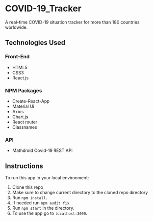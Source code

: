 # COVID-19_Tracker
A real-time COVID-19 situation tracker for more than 180 countries worldwide.

## Technologies Used

### Front-End
- HTML5
- CSS3
- React.js

### NPM Packages
- Create-React-App
- Material Ui
- Axios
- Chart.js
- React router
- Classnames

### API
- Mathdroid Covid-19 REST API
## Instructions

To run this app in your local environment:
1. Clone this repo
2. Make sure to change current directory to the cloned repo directory
3. Run `npm install`.
4. If needed run `npm audit fix`.
5. Run `npm start` in the directory.
6. To use the app go to `localhost:3000`.

